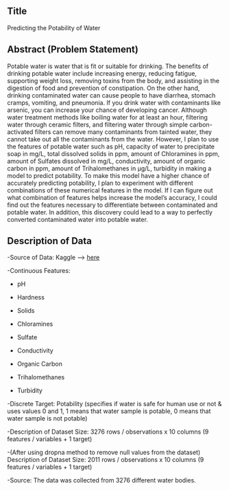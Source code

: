 ## Title
Predicting the Potability of Water
## Abstract (Problem Statement)
Potable water is water that is fit or suitable for drinking. The benefits of drinking potable water include increasing energy, reducing fatigue, supporting weight loss, removing toxins from the body, and assisting in the digestion of food and prevention of constipation. On the other hand, drinking contaminated water can cause people to have diarrhea, stomach cramps, vomiting, and pneumonia. If you drink water with contaminants like arsenic, you can increase your chance of developing cancer. Although water treatment methods like boiling water for at least an hour, filtering water through ceramic filters, and filtering water through simple carbon-activated filters can remove many contaminants from tainted water, they cannot take out all the contaminants from the water. However, I plan to use the features of potable water such as pH, capacity of water to precipitate soap in mg/L, total dissolved solids in ppm, amount of Chloramines in ppm, amount of Sulfates dissolved in mg/L, conductivity, amount of organic carbon in ppm, amount of Trihalomethanes in μg/L, turbidity in making a model to predict potability. To make this model have a higher chance of accurately predicting potability, I plan to experiment with different combinations of these numerical features in the model. If I can figure out what combination of features helps increase the model’s accuracy, I could find out the features necessary to differentiate between contaminated and potable water. In addition, this discovery could lead to a way to perfectly converted contaminated water into potable water.
## Description of Data
-Source of Data: Kaggle --> [here](https://www.kaggle.com/adityakadiwal/water-potability)

-Continuous Features: 

+ pH

+ Hardness
  
+ Solids
  
+ Chloramines
  
+ Sulfate
  
+ Conductivity
  
+ Organic Carbon
  
+ Trihalomethanes
  
+ Turbidity 

-Discrete Target: Potability (specifies if water is safe for human use or not & uses values 0 and 1, 1 means that water sample is potable, 0 means that water sample is not potable)

-Description of Dataset Size: 3276 rows / observations x 10 columns (9 features / variables + 1 target)

-(After using dropna method to remove null values from the dataset) Description of Dataset Size: 2011 rows / observations x 10 columns (9 features / variables + 1 target)

-Source: The data was collected from 3276 different water bodies.


